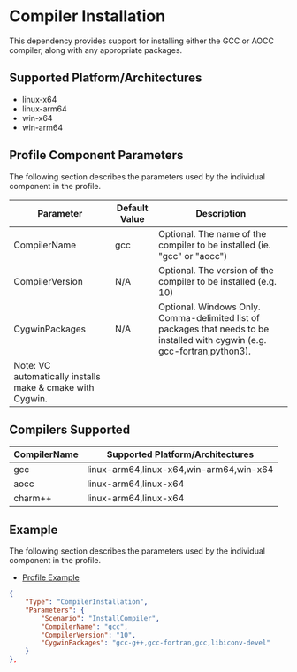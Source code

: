 # Compiler Installation
This dependency provides support for installing either the GCC or AOCC compiler, along with any appropriate packages.

## Supported Platform/Architectures
* linux-x64
* linux-arm64
* win-x64
* win-arm64

## Profile Component Parameters
The following section describes the parameters used by the individual component in the profile.

| **Parameter** | **Default Value** | **Description**                                                   |
|---------------|--------------|------------------------------------------------------------------------|
| CompilerName  | gcc          | Optional. The name of the compiler to be installed (ie. "gcc" or "aocc") |
| CompilerVersion | N/A        | Optional. The version of the compiler to be installed (e.g. 10) |
| CygwinPackages | N/A         | Optional. Windows Only. Comma-delimited list of packages that needs to be installed with cygwin (e.g. gcc-fortran,python3).
Note: VC automatically installs make & cmake with Cygwin. |

## Compilers Supported

| **CompilerName** | **Supported Platform/Architectures**                                   |
|------------------|------------------------------------------------------------------------|
|gcc               | linux-arm64,linux-x64,win-arm64,win-x64                                |
|aocc              | linux-arm64,linux-x64                                                  |
|charm++           | linux-arm64,linux-x64                                                  |

## Example
The following section describes the parameters used by the individual component in the profile.

* [Profile Example](https://github.com/microsoft/VirtualClient/blob/main/src/VirtualClient/VirtualClient.Main/profiles/PERF-SPECCPU-FPRATE.json)

```json
{
    "Type": "CompilerInstallation",
    "Parameters": {
        "Scenario": "InstallCompiler",
        "CompilerName": "gcc",
        "CompilerVersion": "10",
        "CygwinPackages": "gcc-g++,gcc-fortran,gcc,libiconv-devel"
    }
},
```
